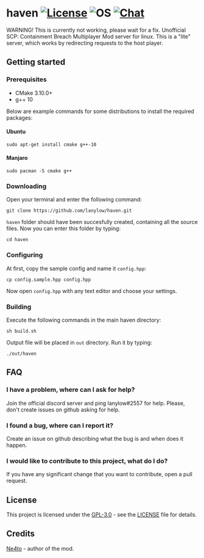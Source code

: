 # haven [![License](https://img.shields.io/badge/License-GPL3.0-green.svg)](https://github.com/lanylow/haven/blob/main/LICENSE.md) ![OS](https://img.shields.io/badge/OS-Linux-green.svg) [![Chat](https://img.shields.io/badge/Chat-Discord-blue.svg)](https://discord.com/invite/zSDXQTc)  
WARNING! This is currently not working, please wait for a fix.
Unofficial SCP: Containment Breach Multiplayer Mod server for linux. This is a "lite" server, which works by redirecting requests to the host player.

## Getting started

### Prerequisites

-   CMake 3.10.0+
-   g++ 10

Below are example commands for some distributions to install the required packages:
#### Ubuntu
    sudo apt-get install cmake g++-10
#### Manjaro
    sudo pacman -S cmake g++
    
### Downloading

Open your terminal and enter the following command:

    git clone https://github.com/lanylow/haven.git

`haven` folder should have been succesfully created, containing all the source files. Now you can enter this folder by typing:

    cd haven

### Configuring

At first, copy the sample config and name it `config.hpp`:

    cp config.sample.hpp config.hpp
    
Now open `config.hpp` with any text editor and choose your settings.

### Building

Execute the following commands in the main haven directory:

    sh build.sh
    
Output file will be placed in `out` directory. Run it by typing:

    ./out/haven
    
## FAQ

### I have a problem, where can I ask for help?
Join the official discord server and ping lanylow#2557 for help. Please, don't create issues on github asking for help.

### I found a bug, where can I report it?
Create an issue on github describing what the bug is and when does it happen.

### I would like to contribute to this project, what do I do?
If you have any significant change that you want to contribute, open a pull request.

## License

This project is licensed under the [GPL-3.0](https://opensource.org/licenses/GPL-3.0) - see the [LICENSE](LICENSE.md) file for details.

## Credits

[Ne4to](https://github.com/Ne4to-podobnoe) - author of the mod.
